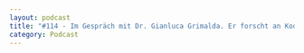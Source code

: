 ```yaml
---
layout: podcast
title: "#114 - Im Gespräch mit Dr. Gianluca Grimalda. Er forscht an Kooperationsstrategien von Sozialverbünden in der Klimakrise."
category: Podcast
---
```


<p><script class="podigee-podcast-player" src="https://cdn.podigee.com/podcast-player/javascripts/podigee-podcast-player.js" data-configuration="https://interviews-4-future.podigee.io/114-i4f/embed?context=external"></script></p>
